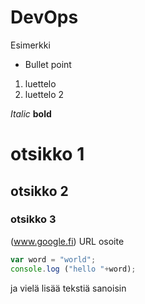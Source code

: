 # DevOps
Esimerkki
* Bullet point
1. luettelo
2. luettelo 2

_Italic_
__bold__ 
# otsikko 1
## otsikko 2
### otsikko 3
(www.google.fi) URL osoite

```javascript
var word = "world";
console.log ("hello "+word);
```

ja vielä lisää tekstiä sanoisin
